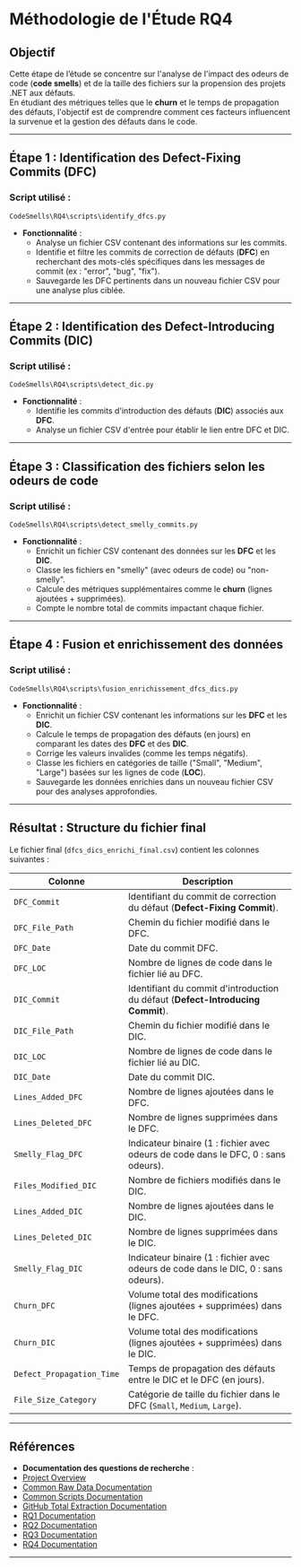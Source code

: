 # Méthodologie de l'Étude RQ4

## Objectif

Cette étape de l’étude se concentre sur l'analyse de l'impact des odeurs de code (**code smells**) et de la taille des fichiers sur la propension des projets .NET aux défauts.  
En étudiant des métriques telles que le **churn** et le temps de propagation des défauts, l'objectif est de comprendre comment ces facteurs influencent la survenue et la gestion des défauts dans le code.

---

## Étape 1 : Identification des **Defect-Fixing Commits (DFC)**

### Script utilisé :

```
CodeSmells\RQ4\scripts\identify_dfcs.py
```

- **Fonctionnalité** :
    - Analyse un fichier CSV contenant des informations sur les commits.
    - Identifie et filtre les commits de correction de défauts (**DFC**) en recherchant des mots-clés spécifiques dans les messages de commit (ex : "error", "bug", "fix").
    - Sauvegarde les DFC pertinents dans un nouveau fichier CSV pour une analyse plus ciblée.

---

## Étape 2 : Identification des **Defect-Introducing Commits (DIC)**

### Script utilisé :

```
CodeSmells\RQ4\scripts\detect_dic.py
```

- **Fonctionnalité** :
    - Identifie les commits d'introduction des défauts (**DIC**) associés aux **DFC**.
    - Analyse un fichier CSV d'entrée pour établir le lien entre DFC et DIC.

---

## Étape 3 : Classification des fichiers selon les odeurs de code

### Script utilisé :

```
CodeSmells\RQ4\scripts\detect_smelly_commits.py
```

- **Fonctionnalité** :
    - Enrichit un fichier CSV contenant des données sur les **DFC** et les **DIC**.
    - Classe les fichiers en "smelly" (avec odeurs de code) ou "non-smelly".
    - Calcule des métriques supplémentaires comme le **churn** (lignes ajoutées + supprimées).
    - Compte le nombre total de commits impactant chaque fichier.

---

## Étape 4 : Fusion et enrichissement des données

### Script utilisé :

```
CodeSmells\RQ4\scripts\fusion_enrichissement_dfcs_dics.py
```

- **Fonctionnalité** :
    - Enrichit un fichier CSV contenant les informations sur les **DFC** et les **DIC**.
    - Calcule le temps de propagation des défauts (en jours) en comparant les dates des **DFC** et des **DIC**.
    - Corrige les valeurs invalides (comme les temps négatifs).
    - Classe les fichiers en catégories de taille ("Small", "Medium", "Large") basées sur les lignes de code (**LOC**).
    - Sauvegarde les données enrichies dans un nouveau fichier CSV pour des analyses approfondies.

---

## Résultat : Structure du fichier final

Le fichier final (`dfcs_dics_enrichi_final.csv`) contient les colonnes suivantes :

|**Colonne**|**Description**|
|---|---|
|`DFC_Commit`|Identifiant du commit de correction du défaut (**Defect-Fixing Commit**).|
|`DFC_File_Path`|Chemin du fichier modifié dans le DFC.|
|`DFC_Date`|Date du commit DFC.|
|`DFC_LOC`|Nombre de lignes de code dans le fichier lié au DFC.|
|`DIC_Commit`|Identifiant du commit d'introduction du défaut (**Defect-Introducing Commit**).|
|`DIC_File_Path`|Chemin du fichier modifié dans le DIC.|
|`DIC_LOC`|Nombre de lignes de code dans le fichier lié au DIC.|
|`DIC_Date`|Date du commit DIC.|
|`Lines_Added_DFC`|Nombre de lignes ajoutées dans le DFC.|
|`Lines_Deleted_DFC`|Nombre de lignes supprimées dans le DFC.|
|`Smelly_Flag_DFC`|Indicateur binaire (1 : fichier avec odeurs de code dans le DFC, 0 : sans odeurs).|
|`Files_Modified_DIC`|Nombre de fichiers modifiés dans le DIC.|
|`Lines_Added_DIC`|Nombre de lignes ajoutées dans le DIC.|
|`Lines_Deleted_DIC`|Nombre de lignes supprimées dans le DIC.|
|`Smelly_Flag_DIC`|Indicateur binaire (1 : fichier avec odeurs de code dans le DIC, 0 : sans odeurs).|
|`Churn_DFC`|Volume total des modifications (lignes ajoutées + supprimées) dans le DFC.|
|`Churn_DIC`|Volume total des modifications (lignes ajoutées + supprimées) dans le DIC.|
|`Defect_Propagation_Time`|Temps de propagation des défauts entre le DIC et le DFC (en jours).|
|`File_Size_Category`|Catégorie de taille du fichier dans le DFC (`Small`, `Medium`, `Large`).|


---

## Références
- **Documentation des questions de recherche** :
- [Project Overview](/README.md)
- [Common Raw Data Documentation](/Common_Raw_Data/README.md) 
- [Common Scripts Documentation](/Common_Scripts/README.md) 
- [GitHub Total Extraction Documentation](/GitHub_Total_Extraction/README.md) 
- [RQ1 Documentation](/RQ1/README.md) 
- [RQ2 Documentation](/RQ2/README.md) 
- [RQ3 Documentation](/RQ3/README.md) 
- [RQ4 Documentation](/RQ4/README.md)

---